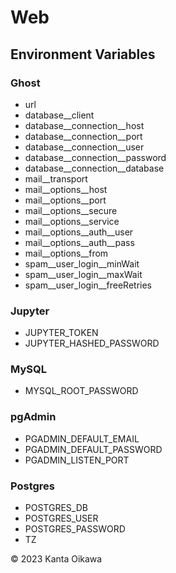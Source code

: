 # Web

## Environment Variables

### Ghost

- url
- database\_\_client
- database\_\_connection\_\_host
- database\_\_connection\_\_port
- database\_\_connection\_\_user
- database\_\_connection\_\_password
- database\_\_connection\_\_database
- mail\_\_transport
- mail\_\_options\_\_host
- mail\_\_options\_\_port
- mail\_\_options\_\_secure
- mail\_\_options\_\_service
- mail\_\_options\_\_auth\_\_user
- mail\_\_options\_\_auth\_\_pass
- mail\_\_options\_\_from
- spam\_\_user_login\_\_minWait
- spam\_\_user_login\_\_maxWait
- spam\_\_user_login\_\_freeRetries

### Jupyter

- JUPYTER_TOKEN
- JUPYTER_HASHED_PASSWORD

### MySQL

- MYSQL_ROOT_PASSWORD

### pgAdmin

- PGADMIN_DEFAULT_EMAIL
- PGADMIN_DEFAULT_PASSWORD
- PGADMIN_LISTEN_PORT

### Postgres

- POSTGRES_DB
- POSTGRES_USER
- POSTGRES_PASSWORD
- TZ

&copy; 2023 Kanta Oikawa
